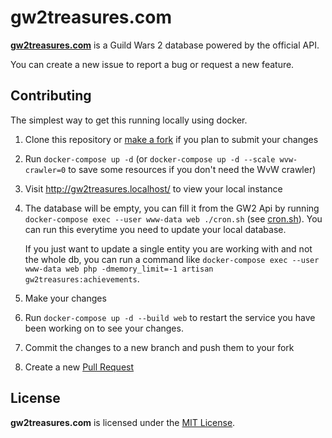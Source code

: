 # gw2treasures.com

**[gw2treasures.com](https://gw2treasures.com)** is a Guild Wars 2 database powered by the official API.

You can create a new issue to report a bug or request a new feature.

## Contributing

The simplest way to get this running locally using docker.

1. Clone this repository or [make a fork](https://docs.github.com/en/github/getting-started-with-github/quickstart/fork-a-repo) if you plan to submit your changes
2. Run `docker-compose up -d` (or `docker-compose up -d --scale wvw-crawler=0` to save some resources if you don't need the WvW crawler)
3. Visit http://gw2treasures.localhost/ to view your local instance
4. The database will be empty, you can fill it from the GW2 Api by running `docker-compose exec --user www-data web ./cron.sh` (see [cron.sh](web/cron.sh)).
   You can run this everytime you need to update your local database.
   
   If you just want to update a single entity you are working with and not the whole db, you can run a command like `docker-compose exec --user www-data web php -dmemory_limit=-1 artisan gw2treasures:achievements`. 
5. Make your changes
6. Run `docker-compose up -d --build web` to restart the service you have been working on to see your changes.
7. Commit the changes to a new branch and push them to your fork
8. Create a new [Pull Request](https://docs.github.com/en/github/collaborating-with-pull-requests/proposing-changes-to-your-work-with-pull-requests/about-pull-requests)


## License
**gw2treasures.com** is licensed under the [MIT License](LICENSE).
